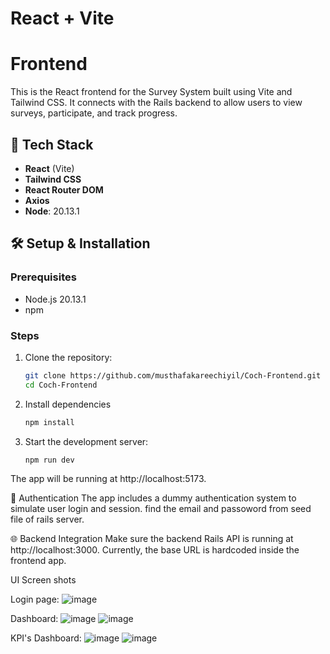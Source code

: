 # React + Vite

# Frontend

This is the React frontend for the Survey System built using Vite and Tailwind CSS. It connects with the Rails backend to allow users to view surveys, participate, and track progress.

## 🧰 Tech Stack

- **React** (Vite)
- **Tailwind CSS**
- **React Router DOM**
- **Axios**
- **Node**: 20.13.1

## 🛠️ Setup & Installation

### Prerequisites

- Node.js 20.13.1
- npm

### Steps

1. Clone the repository:
   ```bash
   git clone https://github.com/musthafakareechiyil/Coch-Frontend.git
   cd Coch-Frontend

2. Install dependencies
   ```bash
   npm install

3. Start the development server:
   ```bash
   npm run dev

The app will be running at http://localhost:5173.

🔐 Authentication
The app includes a dummy authentication system to simulate user login and session.
find the email and passoword from seed file of rails server.

🌐 Backend Integration
Make sure the backend Rails API is running at http://localhost:3000. Currently, the base URL is hardcoded inside the frontend app.

UI Screen shots

Login page:
![image](https://github.com/user-attachments/assets/4b2a59a5-8135-4aff-9ee6-e3bf1f814d7c)

Dashboard:
![image](https://github.com/user-attachments/assets/81be4bed-393e-4923-b663-200b25ce5a3b)
![image](https://github.com/user-attachments/assets/7606b668-4930-4ee1-b527-de203817f14c)

KPI's Dashboard:
![image](https://github.com/user-attachments/assets/98b4fb4f-3abb-49cb-b478-2e176144e8ec)
![image](https://github.com/user-attachments/assets/1fd0d715-20f0-456c-ae0c-c885927c9955)





